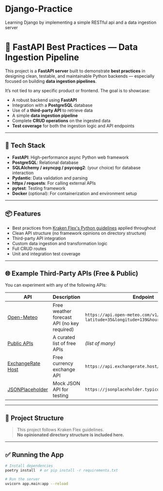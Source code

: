 # Django-Practice
Learning Django by implementing a simple RESTful api and a data ingestion server
# 🐍 FastAPI Best Practices — Data Ingestion Pipeline

This project is a **FastAPI server** built to demonstrate **best practices** in designing clean, testable, and maintainable Python backends — especially focused on building **data ingestion pipelines**.

It’s not tied to any specific product or frontend. The goal is to showcase:
- A robust backend using **FastAPI**
- Integration with a **PostgreSQL** database
- Use of a **third-party API** to retrieve data
- A simple **data ingestion pipeline**
- Complete **CRUD operations** on the ingested data
- **Test coverage** for both the ingestion logic and API endpoints

---

## 🚀 Tech Stack

- **FastAPI**: High-performance async Python web framework
- **PostgreSQL**: Relational database
- **SQLAlchemy / asyncpg / psycopg2**: (your choice) for database interaction
- **Pydantic**: Data validation and parsing
- **httpx / requests**: For calling external APIs
- **pytest**: Testing framework
- **Docker** (optional): For containerization and environment setup

---

## 📦 Features

- Best practices from [Kraken Flex's Python guidelines](https://github.com/octoenergy/public-conventions) applied throughout
- Clean API structure (no framework opinions on directory structure)
- Third-party API integration
- Custom data ingestion and transformation logic
- Full CRUD routes
- Unit and integration test coverage

---

## 🌐 Example Third-Party APIs (Free & Public)

You can experiment with any of the following APIs:

| API | Description | Endpoint |
|-----|-------------|----------|
| [Open-Meteo](https://open-meteo.com/en/docs) | Free weather forecast API (no key required) | `https://api.open-meteo.com/v1/forecast?latitude=35&longitude=139&hourly=temperature_2m` |
| [Public APIs](https://github.com/public-apis/public-apis) | A curated list of free APIs | *(list of many)* |
| [ExchangeRate Host](https://exchangerate.host) | Free currency exchange API | `https://api.exchangerate.host/latest?base=USD` |
| [JSONPlaceholder](https://jsonplaceholder.typicode.com/) | Mock JSON API for testing | `https://jsonplaceholder.typicode.com/posts` |

---

## 📁 Project Structure

> This project follows Kraken Flex guidelines.  
> **No opinionated directory structure is included here.**

---

## ✅ Running the App

```bash
# Install dependencies
poetry install  # or pip install -r requirements.txt

# Run the server
uvicorn app.main:app --reload
